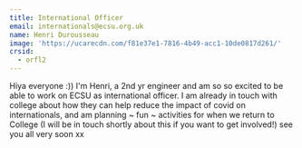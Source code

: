 ```yaml
---
title: International Officer
email: internationals@ecsu.org.uk
name: Henri Durousseau
image: 'https://ucarecdn.com/f81e37e1-7816-4b49-acc1-10de0817d261/'
crsid:
  - orfl2
---
```

Hiya everyone :)) I'm Henri, a 2nd yr engineer and am so so excited to be able to work on ECSU as international officer. I am already in touch with college about how they can help reduce the impact of covid on internationals, and am planning \~ fun \~ activities for when we return to College (I will be in touch shortly about this if you want to get involved!) see you all very soon xx

